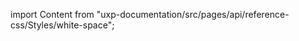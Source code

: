 
import Content from "uxp-documentation/src/pages/api/reference-css/Styles/white-space";

<Content query="product=xd"/>
